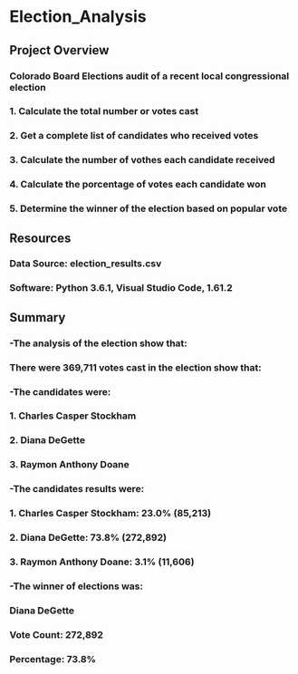 # Election_Analysis

## Project Overview 
### Colorado Board Elections audit of a recent local congressional election
### 1. Calculate the total number or votes cast
### 2. Get a complete list of candidates who received votes
### 3. Calculate the number of vothes each candidate received
### 4. Calculate the porcentage of votes each candidate won
### 5. Determine the winner of the election based on popular vote

## Resources
### Data Source: election_results.csv
### Software: Python 3.6.1, Visual Studio Code, 1.61.2

## Summary
### -The analysis of the election show that:
### There were 369,711 votes cast in the election show that:
### -The candidates were:
### 1. Charles Casper Stockham
### 2. Diana DeGette
### 3. Raymon Anthony Doane
### -The candidates results were:
### 1. Charles Casper Stockham: 23.0% (85,213)
### 2. Diana DeGette: 73.8% (272,892)
### 3. Raymon Anthony Doane: 3.1% (11,606)
### -The winner of elections was:
### Diana DeGette
### Vote Count: 272,892
### Percentage: 73.8%


